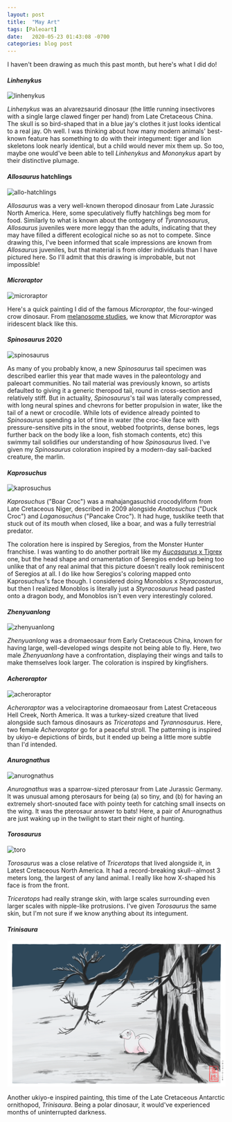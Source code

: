 ```yaml
---
layout: post
title:  "May Art"
tags: [Paleoart]
date:   2020-05-23 01:43:08 -0700
categories: blog post
---
```


I haven't been drawing as much this past month, but here's what I did do!

#### *Linhenykus*
![linhenykus](/assets/images/posts/linhenykus.png)

*Linhenykus* was an alvarezsaurid dinosaur (the little running insectivores with a single large clawed finger per hand) from Late Cretaceous China.  The skull is so bird-shaped that in a blue jay's clothes it just looks identical to a real jay.  Oh well.  I was thinking about how many modern animals' best-known feature has something to do with their integument: tiger and lion skeletons look nearly identical, but a child would never mix them up.  So too, maybe one would've been able to tell *Linhenykus* and *Mononykus* apart by their distinctive plumage.

#### *Allosaurus* hatchlings
![allo-hatchlings](/assets/images/posts/allo-hatchlings.png)

*Allosaurus* was a very well-known theropod dinosaur from Late Jurassic North America.  Here, some speculatively fluffy hatchlings beg mom for food.  Similarly to what is known about the ontogeny of *Tyrannosaurus*, *Allosaurus* juveniles were more leggy than the adults, indicating that they may have filled a different ecological niche so as not to compete.  Since drawing this, I've been informed that scale impressions are known from *Allosaurus* juveniles, but that material is from older individuals than I have pictured here.  So I'll admit that this drawing is improbable, but not impossible!

#### *Microraptor*
![microraptor](/assets/images/posts/microraptor.png)

Here's a quick painting I did of the famous *Microraptor*, the four-winged crow dinosaur.  From [melanosome studies](https://obscuredinosaurfacts.com/blog/post/2019/09/14/what-color-were-dinosaurs.html), we know that *Microraptor* was iridescent black like this.

#### *Spinosaurus* 2020
![spinosaurus](/assets/images/posts/spinosaurus.png)

As many of you probably know, a new *Spinosaurus* tail specimen was described earlier this year that made waves in the paleontology and paleoart communities.  No tail material was previously known, so artists defaulted to giving it a generic theropod tail, round in cross-section and relatively stiff.  But in actuality, *Spinosaurus*'s tail was laterally compressed, with long neural spines and chevrons for better propulsion in water, like the tail of a newt or crocodile.  While lots of evidence already pointed to *Spinosaurus* spending a lot of time in water (the croc-like face with pressure-sensitive pits in the snout, webbed footprints, dense bones, legs further back on the body like a loon, fish stomach contents, etc) this swimmy tail solidifies our understanding of how *Spinosaurus* lived.  I've given my *Spinosaurus* coloration inspired by a modern-day sail-backed creature, the marlin.

#### *Kaprosuchus*
![kaprosuchus](/assets/images/posts/kaprosuchus.png)

*Kaprosuchus* ("Boar Croc") was a mahajangasuchid crocodyliform from Late Cretaceous Niger, described in 2009 alongside *Anatosuchus* ("Duck Croc") and *Laganosuchus* ("Pancake Croc").  It had huge, tusklike teeth that stuck out of its mouth when closed, like a boar, and was a fully terrestrial predator.

The coloration here is inspired by Seregios, from the Monster Hunter franchise.  I was wanting to do another portrait like my [*Aucasaurus* x Tigrex](https://obscuredinosaurfacts.com/blog/post/2020/04/18/aprilart.html) one, but the head shape and ornamentation of Seregios ended up being too unlike that of any real animal that this picture doesn't really look reminiscent of Seregios at all.  I do like how Seregios's coloring mapped onto Kaprosuchus's face though.  I considered doing Monoblos x *Styracosaurus*, but then I realized Monoblos is literally just a *Styracosaurus* head pasted onto a dragon body, and Monoblos isn't even very interestingly colored.

#### *Zhenyuanlong*
![zhenyuanlong](/assets/images/posts/zhenyuanlong.png)

*Zhenyuanlong* was a dromaeosaur from Early Cretaceous China, known for having large, well-developed wings despite not being able to fly.  Here, two male *Zhenyuanlong* have a confrontation, displaying their wings and tails to make themselves look larger.  The coloration is inspired by kingfishers.

#### *Acheroraptor*
![acheroraptor](/assets/images/posts/achero.png)

*Acheroraptor* was a velociraptorine dromaeosaur from Latest Cretaceous Hell Creek, North America.  It was a turkey-sized creature that lived alongside such famous dinosaurs as *Triceratops* and *Tyrannosaurus*.  Here, two female *Acheroraptor* go for a peaceful stroll.  The patterning is inspired by ukiyo-e depictions of birds, but it ended up being a little more subtle than I'd intended.

#### *Anurognathus*
![anurognathus](/assets/images/posts/anuro.png)

*Anurognathus* was a sparrow-sized pterosaur from Late Jurassic Germany.  It was unusual among pterosaurs for being (a) so tiny, and (b) for having an extremely short-snouted face with pointy teeth for catching small insects on the wing.  It was the pterosaur answer to bats!  Here, a pair of Anurognathus are just waking up in the twilight to start their night of hunting.

#### *Torosaurus*
![toro](/assets/images/posts/toro.png)

*Torosaurus* was a close relative of *Triceratops* that lived alongside it, in Latest Cretaceous North America.  It had a record-breaking skull--almost 3 meters long, the largest of any land animal.  I really like how X-shaped his face is from the front.

*Triceratops* had really strange skin, with large scales surrounding even larger scales with nipple-like protrusions.  I've given *Torosaurus* the same skin, but I'm not sure if we know anything about its integument.

#### *Trinisaura*
![trini](/assets/images/posts/trini.png)

Another ukiyo-e inspired painting, this time of the Late Cretaceous Antarctic ornithopod, *Trinisaura*.  Being a polar dinosaur, it would've experienced months of uninterrupted darkness.
